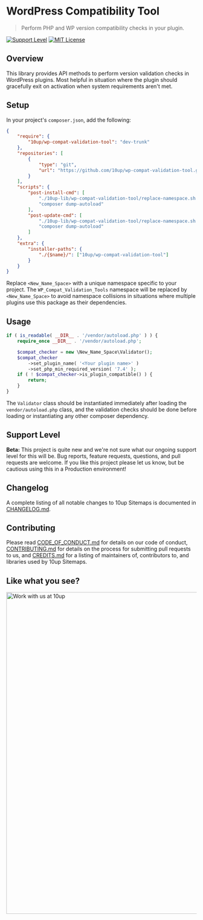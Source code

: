 # WordPress Compatibility Tool

> Perform PHP and WP version compatibility checks in your plugin.

[![Support Level](https://img.shields.io/badge/support-beta-blueviolet.svg)](#support-level) [![MIT License](https://img.shields.io/github/license/10up/wp-compat-validation-tool.svg)](https://github.com/10up/wp-compat-validation-tool/blob/trunk/LICENSE.md)

## Overview

This library provides API methods to perform version validation checks in WordPress plugins.
Most helpful in situation where the plugin should gracefully exit on activation when system requirements aren't met.

## Setup

In your project's `composer.json`, add the following:

```json
{
    "require": {
        "10up/wp-compat-validation-tool": "dev-trunk"
    },
    "repositories": [
        {
            "type": "git",
            "url": "https://github.com/10up/wp-compat-validation-tool.git"
        }
    ],
    "scripts": {
        "post-install-cmd": [
            "./10up-lib/wp-compat-validation-tool/replace-namespace.sh <New_Name_Space>",
            "composer dump-autoload"
        ],
        "post-update-cmd": [
            "./10up-lib/wp-compat-validation-tool/replace-namespace.sh <New_Name_Space>",
            "composer dump-autoload"
        ]
    },
    "extra": {
        "installer-paths": {
            "./{$name}/": ["10up/wp-compat-validation-tool"]
        }
    }
}
```

Replace `<New_Name_Space>` with a unique namespace specific to your project.
The `WP_Compat_Validation_Tools` namespace will be replaced by `<New_Name_Space>` to avoid namespace collisions in situations where multiple plugins use this package as their dependencies.

## Usage

```php
if ( is_readable( __DIR__ . '/vendor/autoload.php' ) ) {
	require_once __DIR__ . '/vendor/autoload.php';

	$compat_checker = new \New_Name_Space\Validator();
	$compat_checker
		->set_plugin_name( '<Your plugin name>' )
		->set_php_min_required_version( '7.4' );
	if ( ! $compat_checker->is_plugin_compatible() ) {
		return;
	}
}
```

The `Validator` class should be instantiated immediately after loading the `vendor/autoload.php` class, and the validation checks should be done before loading or instantiating any other composer dependency.

## Support Level

**Beta:** This project is quite new and we're not sure what our ongoing support level for this will be. Bug reports, feature requests, questions, and pull requests are welcome. If you like this project please let us know, but be cautious using this in a Production environment!

## Changelog

A complete listing of all notable changes to 10up Sitemaps is documented in [CHANGELOG.md](https://github.com/10up/wp-compat-validation-tool/blob/develop/CHANGELOG.md).

## Contributing

Please read [CODE_OF_CONDUCT.md](https://github.com/10up/wp-compat-validation-tool/blob/develop/CODE_OF_CONDUCT.md) for details on our code of conduct, [CONTRIBUTING.md](https://github.com/10up/wp-compat-validation-tool/blob/develop/CONTRIBUTING.md) for details on the process for submitting pull requests to us, and [CREDITS.md](https://github.com/10up/wp-compat-validation-tool/blob/develop/CREDITS.md) for a listing of maintainers of, contributors to, and libraries used by 10up Sitemaps.

## Like what you see?

<a href="http://10up.com/contact/"><img src="https://10up.com/uploads/2016/10/10up-Github-Banner.png" width="850" alt="Work with us at 10up"></a>
